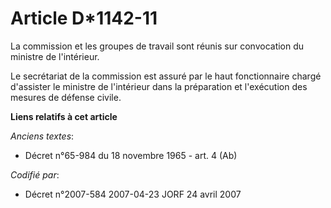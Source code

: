 # Article D*1142-11

La commission et les groupes de travail sont réunis sur convocation du ministre de l'intérieur.

Le secrétariat de la commission est assuré par le haut fonctionnaire chargé d'assister le ministre de l'intérieur dans la
préparation et l'exécution des mesures de défense civile.

**Liens relatifs à cet article**

_Anciens textes_:

  - Décret n°65-984 du 18 novembre 1965 - art. 4 (Ab)

_Codifié par_:

  - Décret n°2007-584 2007-04-23 JORF 24 avril 2007
